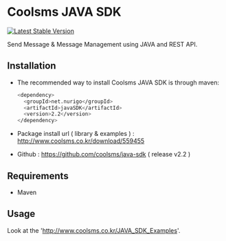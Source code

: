 # Coolsms JAVA SDK

[![Latest Stable Version](https://poser.pugx.org/KnpLabs/packagist-api/v/stable.png)](https://packagist.org/packages/KnpLabs/packagist-api) 

Send Message & Message Management using JAVA and REST API.

## Installation

- The recommended way to install Coolsms JAVA SDK is through maven:

  ```bash
  <dependency>
    <groupId>net.nurigo</groupId>
    <artifactId>javaSDK</artifactId>
    <version>2.2</version>
  </dependency>
  ```

- Package install url ( library & examples ) : http://www.coolsms.co.kr/download/559455

- Github : https://github.com/coolsms/java-sdk ( release v2.2 )

## Requirements

* Maven

## Usage

Look at the 'http://www.coolsms.co.kr/JAVA_SDK_Examples'.
